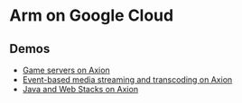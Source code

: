 # Arm on Google Cloud

## Demos

-   [Game servers on Axion](./gaming-demo/README.md)
-   [Event-based media streaming and transcoding on Axion](./media-demo/README.md)
-   [Java and Web Stacks on Axion](./web-demo/README.md)
